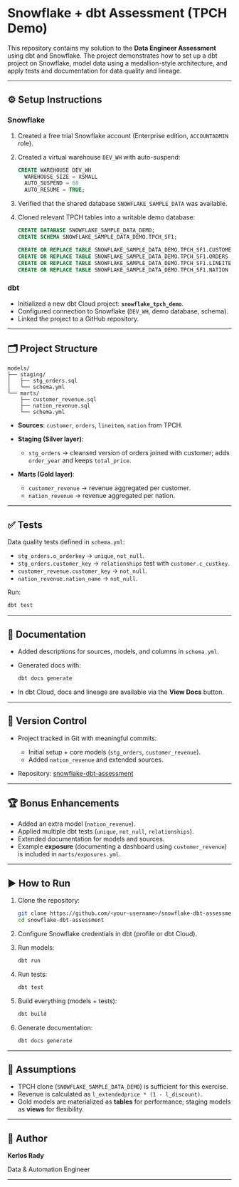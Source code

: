 # Snowflake + dbt Assessment (TPCH Demo)

This repository contains my solution to the **Data Engineer Assessment** using dbt and Snowflake.
The project demonstrates how to set up a dbt project on Snowflake, model data using a medallion-style architecture, and apply tests and documentation for data quality and lineage.

---

## ⚙️ Setup Instructions

### Snowflake

1. Created a free trial Snowflake account (Enterprise edition, `ACCOUNTADMIN` role).
2. Created a virtual warehouse `DEV_WH` with auto-suspend:

   ```sql
   CREATE WAREHOUSE DEV_WH 
     WAREHOUSE_SIZE = XSMALL 
     AUTO_SUSPEND = 60 
     AUTO_RESUME = TRUE;
   ```
3. Verified that the shared database `SNOWFLAKE_SAMPLE_DATA` was available.
4. Cloned relevant TPCH tables into a writable demo database:

   ```sql
   CREATE DATABASE SNOWFLAKE_SAMPLE_DATA_DEMO;
   CREATE SCHEMA SNOWFLAKE_SAMPLE_DATA_DEMO.TPCH_SF1;

   CREATE OR REPLACE TABLE SNOWFLAKE_SAMPLE_DATA_DEMO.TPCH_SF1.CUSTOMER CLONE SNOWFLAKE_SAMPLE_DATA.TPCH_SF1.CUSTOMER;
   CREATE OR REPLACE TABLE SNOWFLAKE_SAMPLE_DATA_DEMO.TPCH_SF1.ORDERS   CLONE SNOWFLAKE_SAMPLE_DATA.TPCH_SF1.ORDERS;
   CREATE OR REPLACE TABLE SNOWFLAKE_SAMPLE_DATA_DEMO.TPCH_SF1.LINEITEM CLONE SNOWFLAKE_SAMPLE_DATA.TPCH_SF1.LINEITEM;
   CREATE OR REPLACE TABLE SNOWFLAKE_SAMPLE_DATA_DEMO.TPCH_SF1.NATION   CLONE SNOWFLAKE_SAMPLE_DATA.TPCH_SF1.NATION;
   ```

### dbt

* Initialized a new dbt Cloud project: **`snowflake_tpch_demo`**.
* Configured connection to Snowflake (`DEV_WH`, demo database, schema).
* Linked the project to a GitHub repository.

---

## 🗂 Project Structure

```
models/
├── staging/
│   ├── stg_orders.sql
│   └── schema.yml
└── marts/
    ├── customer_revenue.sql
    ├── nation_revenue.sql
    └── schema.yml
```

* **Sources**: `customer`, `orders`, `lineitem`, `nation` from TPCH.
* **Staging (Silver layer)**:

  * `stg_orders` → cleansed version of orders joined with customer; adds `order_year` and keeps `total_price`.
* **Marts (Gold layer)**:

  * `customer_revenue` → revenue aggregated per customer.
  * `nation_revenue` → revenue aggregated per nation.

---

## ✅ Tests

Data quality tests defined in `schema.yml`:

* `stg_orders.o_orderkey` → `unique`, `not_null`.
* `stg_orders.customer_key` → `relationships` test with `customer.c_custkey`.
* `customer_revenue.customer_key` → `not_null`.
* `nation_revenue.nation_name` → `not_null`.

Run:

```bash
dbt test
```

---

## 📖 Documentation

* Added descriptions for sources, models, and columns in `schema.yml`.
* Generated docs with:

  ```bash
  dbt docs generate
  ```
* In dbt Cloud, docs and lineage are available via the **View Docs** button.

---

## 🔁 Version Control

* Project tracked in Git with meaningful commits:

  * Initial setup + core models (`stg_orders`, `customer_revenue`).
  * Added `nation_revenue` and extended sources.
* Repository: [snowflake-dbt-assessment](https://github.com/<your-username>/snowflake-dbt-assessment)

---

## 🏆 Bonus Enhancements

* Added an extra model (`nation_revenue`).
* Applied multiple dbt tests (`unique`, `not_null`, `relationships`).
* Extended documentation for models and sources.
* Example **exposure** (documenting a dashboard using `customer_revenue`) is included in `marts/exposures.yml`.

---

## ▶️ How to Run

1. Clone the repository:

   ```bash
   git clone https://github.com/<your-username>/snowflake-dbt-assessment.git
   cd snowflake-dbt-assessment
   ```
2. Configure Snowflake credentials in dbt (profile or dbt Cloud).
3. Run models:

   ```bash
   dbt run
   ```
4. Run tests:

   ```bash
   dbt test
   ```
5. Build everything (models + tests):

   ```bash
   dbt build
   ```
6. Generate documentation:

   ```bash
   dbt docs generate
   ```

---

## 📌 Assumptions

* TPCH clone (`SNOWFLAKE_SAMPLE_DATA_DEMO`) is sufficient for this exercise.
* Revenue is calculated as `l_extendedprice * (1 - l_discount)`.
* Gold models are materialized as **tables** for performance; staging models as **views** for flexibility.

---

## 👤 Author

**Kerlos Rady**

Data & Automation Engineer

--------------------------
